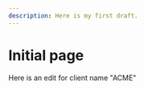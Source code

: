 ```yaml
---
description: Here is my first draft.
---
```


# Initial page

Here is an edit for client name "ACME"

